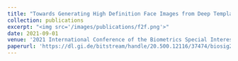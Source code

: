 ```yaml
---
title: "Towards Generating High Definition Face Images from Deep Templates"
collection: publications
excerpt: "<img src='/images/publications/f2f.png'>"
date: 2021-09-01
venue: '2021 International Conference of the Biometrics Special Interest Group (BIOSIG)'
paperurl: 'https://dl.gi.de/bitstream/handle/20.500.12116/37474/biosig2021_proceedings_08.pdf?sequence=1&isAllowed=y'
---
```

